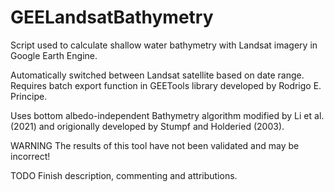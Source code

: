 # GEELandsatBathymetry
Script used to calculate shallow water bathymetry with Landsat imagery in Google Earth Engine.

Automatically switched between Landsat satellite based on date range. 
Requires batch export function in GEETools library developed by Rodrigo E. Principe.

Uses bottom albedo-independent Bathymetry algorithm modified by Li et al. (2021) and origionally developed by Stumpf and Holderied (2003).

WARNING
The results of this tool have not been validated and may be incorrect!

TODO
Finish description, commenting and attributions.
